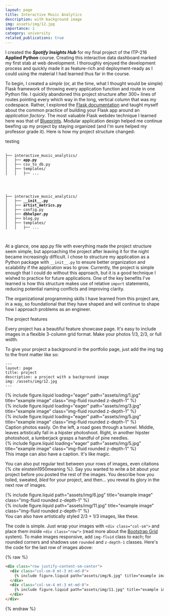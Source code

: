 ```yaml
---
layout: page
title: Interactive Music Analytics
description: with background image
img: assets/img/12.jpg
importance: 1
category: university
related_publications: true
---
```


I created the **_Spotify Insights Hub_** for my final project of the ITP-216 **Applied Python** course. Creating this interactive data
dashboard marked my first stab at web development. I thoroughly enjoyed the development process and quickly made it as feature-rich
and deployment-ready as I could using the material I had learned thus far in the course.

To begin, I created a _simple_ (or, at the time, what I thought would be simple) Flask framework of throwing every application function and route in one Python file.
I quickly abandoned this project structure after 300+ lines of routes pointing every which way in the long, vertical column that was my codespace.
Rather, I explored the <a href="https://flask.palletsprojects.com/en/3.0.x/">Flask documentation</a> and taught myself about the common practice of building your Flask app
around an _application factory_. The most valuable Flask webdev technique I learned here was that of <a href="https://flask.palletsprojects.com/en/3.0.x/blueprints/">Blueprints</a>.
Modular application design helped me continue beefing up my project by staying organized (and I'm sure helped my professor grade it). Here is how my
project structure changed:


testing

<div class="container">
  <div class="row">
    <div class="col-sm">
      <pre>
      <code>
├── interactive_music_analytics/
│   ├── <strong>app.py</strong>
│   ├── csv_to_db.py
│   ├── templates/
│   │   ├── ...
      </code>
      </pre>
    </div>
    <div class="col-sm">
      <pre>
      <code>
├── interactive_music_analytics/
│   ├── <strong>__init__.py</strong>
│   ├── <strong>artist_metrics.py</strong>
│   ├── config.py
│   ├── <strong>dbhelper.py</strong>
│   ├── blog.py
│   ├── templates/
│   │   ├── ...
      </code>
      </pre>
    </div>
  </div>
</div>

At a glance, one app.py file with everything made the project structure seem simple, but approaching the project after leaving it for the night became increasingly difficult.
I chose to structure my application as a Python package with `__init__.py` to ensure better organization and scalability if the application was to grow. Currently, the project is
simple enough that I could do without this approach, but it is a good technique I wished to practice for future applications. One of the key benefits I've learned is how this structure
makes use of relative `import` statements, reducing potential naming conflicts and improving clarity. 

The organizational programming skills I have learned from this project are, in a way, so foundational that they have shaped and will continue to shape how I approach problems as an
engineer.


The project features 







Every project has a beautiful feature showcase page.
It's easy to include images in a flexible 3-column grid format.
Make your photos 1/3, 2/3, or full width.

To give your project a background in the portfolio page, just add the img tag to the front matter like so:

    ---
    layout: page
    title: project
    description: a project with a background image
    img: /assets/img/12.jpg
    ---

<div class="row">
    <div class="col-sm mt-3 mt-md-0">
        {% include figure.liquid loading="eager" path="assets/img/1.jpg" title="example image" class="img-fluid rounded z-depth-1" %}
    </div>
    <div class="col-sm mt-3 mt-md-0">
        {% include figure.liquid loading="eager" path="assets/img/3.jpg" title="example image" class="img-fluid rounded z-depth-1" %}
    </div>
    <div class="col-sm mt-3 mt-md-0">
        {% include figure.liquid loading="eager" path="assets/img/5.jpg" title="example image" class="img-fluid rounded z-depth-1" %}
    </div>
</div>
<div class="caption">
    Caption photos easily. On the left, a road goes through a tunnel. Middle, leaves artistically fall in a hipster photoshoot. Right, in another hipster photoshoot, a lumberjack grasps a handful of pine needles.
</div>
<div class="row">
    <div class="col-sm mt-3 mt-md-0">
        {% include figure.liquid loading="eager" path="assets/img/5.jpg" title="example image" class="img-fluid rounded z-depth-1" %}
    </div>
</div>
<div class="caption">
    This image can also have a caption. It's like magic.
</div>

You can also put regular text between your rows of images, even citations {% cite einstein1950meaning %}.
Say you wanted to write a bit about your project before you posted the rest of the images.
You describe how you toiled, sweated, _bled_ for your project, and then... you reveal its glory in the next row of images.

<div class="row justify-content-sm-center">
    <div class="col-sm-8 mt-3 mt-md-0">
        {% include figure.liquid path="assets/img/6.jpg" title="example image" class="img-fluid rounded z-depth-1" %}
    </div>
    <div class="col-sm-4 mt-3 mt-md-0">
        {% include figure.liquid path="assets/img/11.jpg" title="example image" class="img-fluid rounded z-depth-1" %}
    </div>
</div>
<div class="caption">
    You can also have artistically styled 2/3 + 1/3 images, like these.
</div>

The code is simple.
Just wrap your images with `<div class="col-sm">` and place them inside `<div class="row">` (read more about the <a href="https://getbootstrap.com/docs/4.4/layout/grid/">Bootstrap Grid</a> system).
To make images responsive, add `img-fluid` class to each; for rounded corners and shadows use `rounded` and `z-depth-1` classes.
Here's the code for the last row of images above:

{% raw %}

```html
<div class="row justify-content-sm-center">
  <div class="col-sm-8 mt-3 mt-md-0">
    {% include figure.liquid path="assets/img/6.jpg" title="example image" class="img-fluid rounded z-depth-1" %}
  </div>
  <div class="col-sm-4 mt-3 mt-md-0">
    {% include figure.liquid path="assets/img/11.jpg" title="example image" class="img-fluid rounded z-depth-1" %}
  </div>
</div>
```

{% endraw %}
